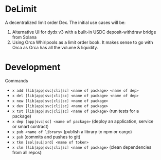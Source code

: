 # DeLimit

A decentralized limit order Dex. The initial use cases will be:
1. Alternative UI for dydx v3 with a built-in USDC deposit-withdraw bridge from Solana
1. Using Orca Whirlpools as a limit order book. It makes sense to go with Orca as Orca has all the volume & liquidity.

# Development

Commands
- `x add [lib|app|svc|cli|sc] <name of package> <name of dep>`
- `x del [lib|app|svc|cli|sc] <name of package> <name of dep>`
- `x new [lib|app|svc|cli|sc] <name of package>`
- `x dev [lib|app|svc|cli|sc] <name of package>`
- `x tst [lib|app|svc|cli|sc] <name of package>` (run tests for a package)
- `x dep [app|svc|sc] <name of package>` (deploy an application, service or smart contract)
- `x pub <name of library>` (publish a library to npm or cargo)
- `x psh` (commits and pushes to git)
- `x tkn [sol|sui|xrd] <name of token>`
- `x cln [lib|app|svc|cli|sc] <name of package>` (clean dependencies from all repos)